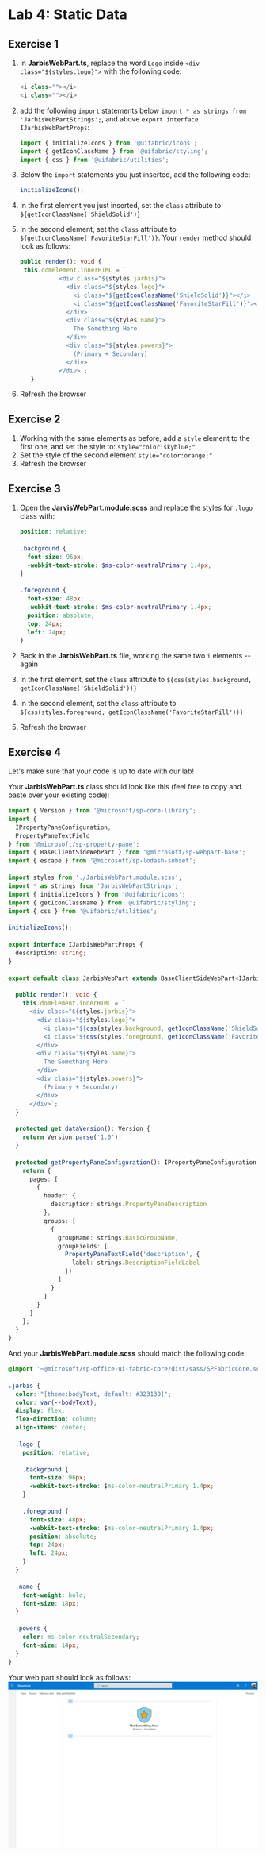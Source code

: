 # Lab 4: Static Data 

## Exercise 1

1. In **JarbisWebPart.ts**, replace the word `Logo` inside `<div class="${styles.logo}">` with the following code:

    ```typescript
    <i class=""></i>
    <i class=""></i>
    ```

2. add the following `import` statements below `import * as strings from 'JarbisWebPartStrings';`, and above `export interface IJarbisWebPartProps`:

    ```typescript
    import { initializeIcons } from '@uifabric/icons';
    import { getIconClassName } from '@uifabric/styling';
    import { css } from '@uifabric/utilities';
    ```

3. Below the `import` statements you just inserted, add the following code:

    ```typescript
    initializeIcons();
    ```

4. In the first element you just inserted, set the `class` attribute to `${getIconClassName('ShieldSolid')}`
5. In the second element, set the `class` attribute to `${getIconClassName('FavoriteStarFill')}`. Your `render` method should look as follows:
   
   ```typescript
   public render(): void {
    this.domElement.innerHTML = `
              <div class="${styles.jarbis}">
                <div class="${styles.logo}">
                  <i class="${getIconClassName('ShieldSolid')}"></i>
                  <i class="${getIconClassName('FavoriteStarFill')}"></i>
                </div>
                <div class="${styles.name}">
                  The Something Hero
                </div>
                <div class="${styles.powers}">
                  (Primary + Secondary)
                </div>
              </div>`;
      }
   ```

6. Refresh the browser

## Exercise 2

1. Working with the same elements as before, add a `style` element to the first one, and set the style to: `style="color:skyblue;"`
1. Set the style of the second element `style="color:orange;"`
1. Refresh the browser

## Exercise 3

1. Open the **JarvisWebPart.module.scss** and replace the styles for `.logo` class with:

    ```scss
    position: relative;
    
    .background {
      font-size: 96px;
      -webkit-text-stroke: $ms-color-neutralPrimary 1.4px;
    }
    
    .foreground {
      font-size: 48px;
      -webkit-text-stroke: $ms-color-neutralPrimary 1.4px;
      position: absolute;
      top: 24px;
      left: 24px;
    }
    ```

1. Back in the **JarbisWebPart.ts** file, working the same two `i` elements -- again
1. In the first element, set the `class` attribute to `${css(styles.background, getIconClassName('ShieldSolid'))}`
1. In the second element, set the `class` attribute to `${css(styles.foreground, getIconClassName('FavoriteStarFill'))}`
1. Refresh the browser

## Exercise 4

Let's make sure that your code is up to date with our lab!

Your **JarbisWebPart.ts** class should look like this (feel free to copy and paste over your existing code):

```typescript
import { Version } from '@microsoft/sp-core-library';
import {
  IPropertyPaneConfiguration,
  PropertyPaneTextField
} from '@microsoft/sp-property-pane';
import { BaseClientSideWebPart } from '@microsoft/sp-webpart-base';
import { escape } from '@microsoft/sp-lodash-subset';

import styles from './JarbisWebPart.module.scss';
import * as strings from 'JarbisWebPartStrings';
import { initializeIcons } from '@uifabric/icons';
import { getIconClassName } from '@uifabric/styling';
import { css } from '@uifabric/utilities';

initializeIcons();

export interface IJarbisWebPartProps {
  description: string;
}

export default class JarbisWebPart extends BaseClientSideWebPart<IJarbisWebPartProps> {

  public render(): void {
    this.domElement.innerHTML = `
      <div class="${styles.jarbis}">
        <div class="${styles.logo}">
          <i class="${css(styles.background, getIconClassName('ShieldSolid'))}" style="color:skyblue;"></i>
          <i class="${css(styles.foreground, getIconClassName('FavoriteStarFill'))}" style="color:orange;"></i>
        </div>
        <div class="${styles.name}">
          The Something Hero
        </div>
        <div class="${styles.powers}">
          (Primary + Secondary)
        </div>
      </div>`;
  }

  protected get dataVersion(): Version {
    return Version.parse('1.0');
  }

  protected getPropertyPaneConfiguration(): IPropertyPaneConfiguration {
    return {
      pages: [
        {
          header: {
            description: strings.PropertyPaneDescription
          },
          groups: [
            {
              groupName: strings.BasicGroupName,
              groupFields: [
                PropertyPaneTextField('description', {
                  label: strings.DescriptionFieldLabel
                })
              ]
            }
          ]
        }
      ]
    };
  }
}
```

And your **JarbisWebPart.module.scss** should match the following code:

```css
@import '~@microsoft/sp-office-ui-fabric-core/dist/sass/SPFabricCore.scss';

.jarbis {
  color: "[theme:bodyText, default: #323130]";
  color: var(--bodyText);
  display: flex;
  flex-direction: column;
  align-items: center;

  .logo {
    position: relative;
    
    .background {
      font-size: 96px;
      -webkit-text-stroke: $ms-color-neutralPrimary 1.4px;
    }
    
    .foreground {
      font-size: 48px;
      -webkit-text-stroke: $ms-color-neutralPrimary 1.4px;
      position: absolute;
      top: 24px;
      left: 24px;
    }
  }
  
  .name {
    font-weight: bold;
    font-size: 18px;
  }
  
  .powers {
    color: ms-color-neutralSecondary;
    font-size: 14px;
  }
}
```

Your web part should look as follows:
![Preview of the web part](assets/preview.png)
